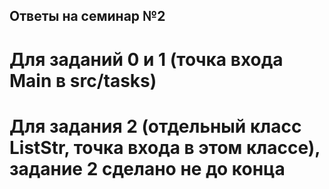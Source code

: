 ## Ответы на семинар №2 
# Для заданий 0 и 1 (точка входа Main в src/tasks)
# Для задания 2 (отдельный класс ListStr, точка входа в этом классе), задание 2 сделано не до конца 
